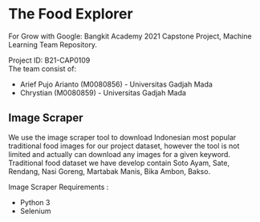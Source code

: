 # The Food Explorer

For Grow with Google: Bangkit Academy 2021 Capstone Project, Machine Learning Team Repository.</br>

Project ID: B21-CAP0109<br>
The team consist of:
- Arief Pujo Arianto (M0080856) - Universitas Gadjah Mada
- Chrystian (M0080859) - Universitas Gadjah Mada

## Image Scraper
We use the image scraper tool to download Indonesian most popular traditional food images for our project dataset, however the tool is not limited and actually can download any images for a given keyword. <br>
Traditional food dataset we have develop contain Soto Ayam, Sate, Rendang, Nasi Goreng, Martabak Manis, Bika Ambon, Bakso.<br>

Image Scraper Requirements :
- Python 3
- Selenium
